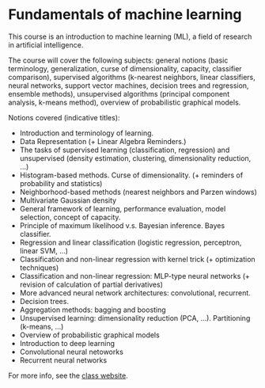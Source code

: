 # Fundamentals of machine learning

This course is an introduction to machine learning (ML), a field of research in artificial intelligence. 

The course will cover the following subjects: general notions (basic terminology, generalization, curse of dimensionality, capacity, classifier comparison), supervised algorithms (k-nearest neighbors, linear classifiers, neural networks, support vector machines, decision trees and regression, ensemble methods), unsupervised algorithms (principal component analysis, k-means method), overview of probabilistic graphical models.

Notions covered (indicative titles):

* Introduction and terminology of learning.
* Data Representation (+ Linear Algebra Reminders.)
* The tasks of supervised learning (classification, regression) and unsupervised (density estimation, clustering, dimensionality reduction, …)
* Histogram-based methods. Curse of dimensionality. (+ reminders of probability and statistics)
* Neighborhood-based methods (nearest neighbors and Parzen windows)
* Multivariate Gaussian density
* General framework of learning, performance evaluation, model selection, concept of capacity.
* Principle of maximum likelihood v.s. Bayesian inference. Bayes classifier.
* Regression and linear classification (logistic regression, perceptron, linear SVM, …)
* Classification and non-linear regression with kernel trick (+ optimization techniques)
* Classification and non-linear regression: MLP-type neural networks (+ revision of calculation of partial derivatives)
* More advanced neural network architectures: convolutional, recurrent.
* Decision trees.
* Aggregation methods: bagging and boosting
* Unsupervised learning: dimensionality reduction (PCA, …). Partitioning (k-means, …)
* Overview of probabilistic graphical models
* Introduction to deep learning
* Convolutional neural netoworks
* Recurrent neural networks

For more info, see the [class website](http://mitliagkas.github.io/ift6390-ml-class-2019/).
